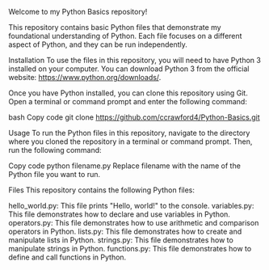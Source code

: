 Welcome to my Python Basics repository!

This repository contains basic Python files that demonstrate my foundational understanding of Python. Each file focuses on a different aspect of Python, and they can be run independently.

Installation
To use the files in this repository, you will need to have Python 3 installed on your computer. You can download Python 3 from the official website: https://www.python.org/downloads/.

Once you have Python installed, you can clone this repository using Git. Open a terminal or command prompt and enter the following command:

bash
Copy code
git clone https://github.com/ccrawford4/Python-Basics.git


Usage
To run the Python files in this repository, navigate to the directory where you cloned the repository in a terminal or command prompt. Then, run the following command:

Copy code
python filename.py
Replace filename with the name of the Python file you want to run.

Files
This repository contains the following Python files:

hello_world.py: This file prints "Hello, world!" to the console.
variables.py: This file demonstrates how to declare and use variables in Python.
operators.py: This file demonstrates how to use arithmetic and comparison operators in Python.
lists.py: This file demonstrates how to create and manipulate lists in Python.
strings.py: This file demonstrates how to manipulate strings in Python.
functions.py: This file demonstrates how to define and call functions in Python.
